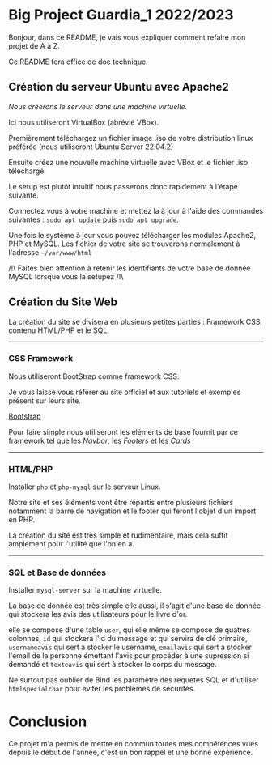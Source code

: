 # Big Project Guardia_1 2022/2023

Bonjour, dans ce README, je vais vous expliquer comment refaire mon projet de A à Z.

Ce README fera office de doc technique.


## Création du serveur Ubuntu avec Apache2

_Nous créerons le serveur dans une machine virtuelle._

Ici nous utiliseront VirtualBox (abrévié VBox).

Premièrement téléchargez un fichier image .iso de votre distribution linux préférée (nous utiliseront Ubuntu Server 22.04.2)

Ensuite créez une nouvelle machine virtuelle avec VBox et le fichier .iso téléchargé.

Le setup est plutôt intuitif nous passerons donc rapidement à l'étape suivante.

Connectez vous à votre machine et mettez la à jour à l'aide des commandes suivantes : ``sudo apt update`` puis ``sudo apt upgrade``.

Une fois le système à jour vous pouvez télécharger les modules Apache2, PHP et MySQL.
Les fichier de votre site se trouverons normalement à l'adresse ``~/var/www/html``

/!\ Faites bien attention à retenir les identifiants de votre base de donnée MySQL lorsque vous la setupez /!\


## Création du Site Web

La création du site se divisera en plusieurs petites parties : Framework CSS, contenu HTML/PHP et le SQL. 

---
### CSS Framework
Nous utiliseront BootStrap comme framework CSS.

Je vous laisse vous référer au site officiel et aux tutoriels et exemples présent sur leurs site.

[Bootstrap](https://getbootstrap.com/)

Pour faire simple nous utiliseront les éléments de base fournit par ce framework tel que les _Navbar_, les _Footers_ et les _Cards_


---
### HTML/PHP

Installer `php` et `php-mysql` sur le serveur Linux.

Notre site et ses éléments vont être répartis entre plusieurs fichiers notamment la barre de navigation et le footer qui feront l'objet d'un import en PHP.  

La création du site est très simple et rudimentaire, mais cela suffit amplement pour l'utilité que l'on en a.

---
### SQL et Base de données

Installer `mysql-server` sur la machine virtuelle.

La base de donnée est très simple elle aussi, il s'agit d'une base de donnée qui stockera les avis des utilisateurs pour le livre d'or.

elle se compose d'une table `user`, qui elle même se compose de quatres colonnes, `id` qui stockera l'id du message et qui servira de clé primaire, `usernameavis` qui sert a stocker le username, `emailavis` qui sert a stocker l'email de la personne émettant l'avis pour procéder à une supression si demandé et `texteavis` qui sert à stocker le corps du message. 

Ne surtout pas oublier de Bind les paramètre des requetes SQL et d'utiliser `htmlspecialchar` pour eviter les problèmes de sécurités.


# Conclusion

Ce projet m'a permis de mettre en commun toutes mes compétences vues depuis le début de l'année, c'est un bon rappel et une bonne expérience.
